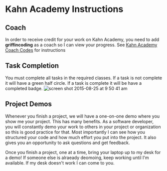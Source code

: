 # Kahn Academy Instructions

## Coach
In order to receive credit for your work on Kahn Academy, you need to add **griffincoding** as a coach so I can view your progress.
See [Kahn Academy Coach Codes](../resources/khan-academy-coach-codes.md) for instructions

## Task Completion
You must complete all tasks in the required classes. If a task is not complete it will have a green half circle. If a task is complete it will be have a completed badge. 
![screen shot 2015-08-25 at 9 50 41 am](https://cloud.githubusercontent.com/assets/12886386/9521107/563a9884-4c92-11e5-9c9f-d441de8cd821.png)

## Project Demos
Whenever you finish a project, we will have a one-on-one demo where you show me your project. This has many benefits. As a software developer, you will constantly demo your work to others in your project or organization so this is good practice for that. Most importantly I can see how you structured your code and how much effort you put into the project. It also gives you an opportunity to ask questions and get feedback.

Once you finish a project, one at a time, bring your laptop up to my desk for a demo! If someone else is alraeady deomoing, keep working until I'm available. If my desk doesn't work I can come to you.

